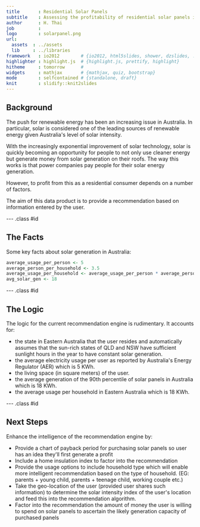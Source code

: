 ```yaml
---
title       : Residential Solar Panels
subtitle    : Assessing the profitability of residential solar panels in Eastern Australia
author      : H. Thai
job         : 
logo        : solarpanel.png
url:
  assets  : ../assets
  lib     : ../libraries
framework   : io2012        # {io2012, html5slides, shower, dzslides, ...}
highlighter : highlight.js  # {highlight.js, prettify, highlight}
hitheme     : tomorrow      # 
widgets     : mathjax       # {mathjax, quiz, bootstrap}
mode        : selfcontained # {standalone, draft}
knit        : slidify::knit2slides
---
```


## Background

The push for renewable energy has been an increasing issue in Australia. In particular, solar is considered one of the leading sources of renewable energy given Australia's level of solar intensity.

With the increasingly exponential improvement of solar technology, solar is quickly becoming an opportunity for people to not only use cleaner energy but generate money from solar generation on their roofs. The way this works is that power companies pay people for their solar energy generation. 

However, to profit from this as a residential consumer depends on a number of factors. 

The aim of this data product is to provide a recommendation based on information entered by the user.

--- .class #id 

## The Facts

Some key facts about solar generation in Australia:

```r
average_usage_per_person <- 5
average_person_per_household <- 3.5
average_usage_per_household <- average_usage_per_person * average_person_per_household
avg_solar_gen <- 18
```


--- .class #id 

## The Logic

The logic for the current recommendation engine is rudimentary. It accounts for:
* the state in Eastern Australia that the user resides and automatically assumes that the sun-rich states of QLD and NSW have sufficient sunlight hours in the year to have constant solar generation.
* the average electricity usage per user as reported by Australia's Energy Regulator (AER) which is 5 KWh.
* the living space (in square meters) of the user.
* the average generation of the 90th percentile of solar panels in Australia which is 18 KWh.
* the average usage per household in Eastern Australia which is 18 KWh.


--- .class #id 

## Next Steps

Enhance the intelligence of the recommendation engine by:
* Provide a chart of payback period for purchasing solar panels so user has an idea they'll first generate a profit
* Include a home insulation index to factor into the recommendation
* Provide the usage options to include household type which will enable more intelligent recommendation based on the type of household. (EG: parents + young child, parents + teenage child, working couple etc.)  
* Take the geo-location of the user (provided user shares such information) to determine the solar intensity index of the user's location and feed this into the recommendation algorithm.
* Factor into the recommendation the amount of money the user is willing to spend on solar panels to ascertain the likely generation capacity of purchased panels

